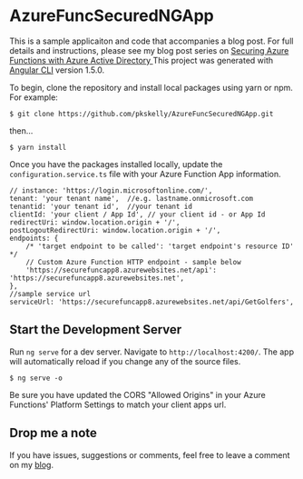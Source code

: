 # AzureFuncSecuredNGApp

This is a sample applicaiton and code that accompanies a blog post.  For full details and instructions, please see my blog post series on [Securing Azure Functions with Azure Active Directory ](https://peteskelly.com/secure-functions-aad-1/)This project was generated with [Angular CLI](https://github.com/angular/angular-cli) version 1.5.0.  

To begin, clone the repository and install local packages using yarn or npm. For example:

```
$ git clone https://github.com/pkskelly/AzureFuncSecuredNGApp.git
```
then...
```
$ yarn install
``` 

Once you have the packages installed locally, update the ```configuration.service.ts``` file with your Azure Function App information.

```
// instance: 'https://login.microsoftonline.com/',
tenant: 'your tenant name',  //e.g. lastname.onmicrosoft.com
tenantid: 'your tenant id',  //your tenant id
clientId: 'your client / App Id', // your client id - or App Id
redirectUri: window.location.origin + '/',
postLogoutRedirectUri: window.location.origin + '/',
endpoints: {
    /* 'target endpoint to be called': 'target endpoint's resource ID'  */
    // Custom Azure Function HTTP endpoint - sample below
    'https://securefuncapp8.azurewebsites.net/api': 'https://securefuncapp8.azurewebsites.net',
},
//sample service url
serviceUrl: 'https://securefuncapp8.azurewebsites.net/api/GetGolfers',
``` 

## Start the Development Server

Run `ng serve` for a dev server. Navigate to `http://localhost:4200/`. The app will automatically reload if you change any of the source files.

```
$ ng serve -o
```

Be sure you have updated the CORS "Allowed Origins" in your Azure Functions' Platform Settings to match your client apps url. 

## Drop me a note
If you have issues, suggestions or comments, feel free to leave a comment on my [blog](https://peteskelly.com).
